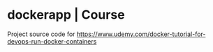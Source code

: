 # dockerapp | Course
Project source code for https://www.udemy.com/docker-tutorial-for-devops-run-docker-containers
